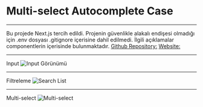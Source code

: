 # Multi-select Autocomplete Case

***
Bu projede Next.js tercih edildi.
Projenin güvenlikle alakalı endişesi olmadığı için .env dosyası .gitignore içerisine dahil edilmedi.
İlgili açıklamalar componentlerin içerisinde bulunmaktadır.
[Github Repository:](https://github.com/FlyingTurkman/multi-select-autocomplete-case "multi-select-autocomplete-case")
[Website:](https://multi-select-autocomplete-case.vercel.app "Website")
***
Input
![Input Görünümü]('https://multi-select-autocomplete-case.vercel.app/img1.png')
***
Filtreleme
![Search List]('https://multi-select-autocomplete-case.vercel.app/img2.png')
***
Multi-select
![Multi-select]('https://multi-select-autocomplete-case.vercel.app/img3.png')




